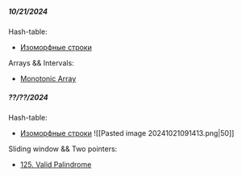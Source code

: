 
##### 10/21/2024
Hash-table:
- [Изоморфные строки](https://leetcode.com/problems/isomorphic-strings/description/)

Arrays && Intervals:
- [Monotonic Array](https://leetcode.com/problems/monotonic-array/description/)

##### ??/??/2024
Hash-table:
- [Изоморфные строки](https://leetcode.com/problems/isomorphic-strings/description/)
![[Pasted image 20241021091413.png|50]]

Sliding window && Two pointers:
- [125. Valid Palindrome](https://leetcode.com/problems/valid-palindrome/)

